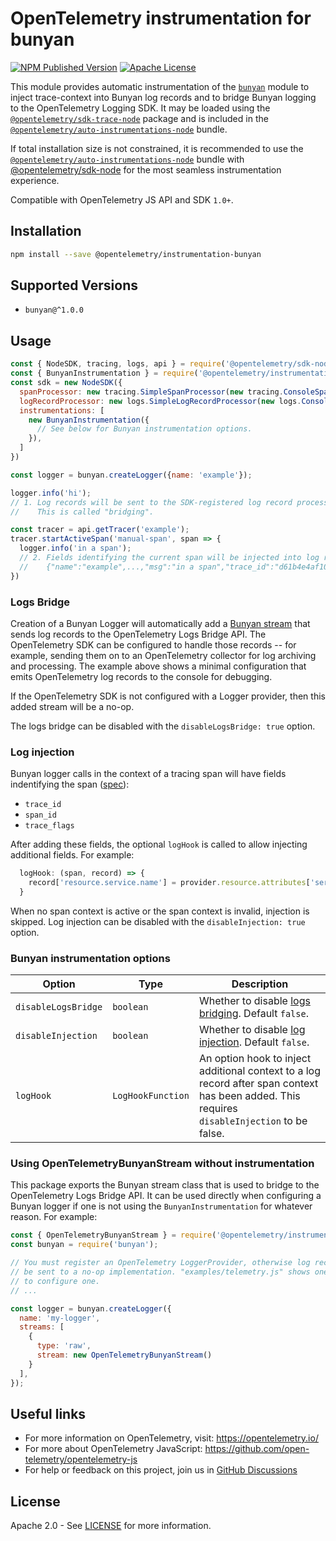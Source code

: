 # OpenTelemetry instrumentation for bunyan

[![NPM Published Version][npm-img]][npm-url]
[![Apache License][license-image]][license-image]

This module provides automatic instrumentation of the [`bunyan`](https://www.npmjs.com/package/bunyan) module to inject trace-context into Bunyan log records and to bridge Bunyan logging to the OpenTelemetry Logging SDK. It may be loaded using the [`@opentelemetry/sdk-trace-node`](https://github.com/open-telemetry/opentelemetry-js/tree/main/packages/opentelemetry-sdk-trace-node) package and is included in the [`@opentelemetry/auto-instrumentations-node`](https://www.npmjs.com/package/@opentelemetry/auto-instrumentations-node) bundle.

If total installation size is not constrained, it is recommended to use the [`@opentelemetry/auto-instrumentations-node`](https://www.npmjs.com/package/@opentelemetry/auto-instrumentations-node) bundle with [@opentelemetry/sdk-node](`https://www.npmjs.com/package/@opentelemetry/sdk-node`) for the most seamless instrumentation experience.

Compatible with OpenTelemetry JS API and SDK `1.0+`.

## Installation

```bash
npm install --save @opentelemetry/instrumentation-bunyan
```

## Supported Versions

- `bunyan@^1.0.0`

## Usage

```js
const { NodeSDK, tracing, logs, api } = require('@opentelemetry/sdk-node');
const { BunyanInstrumentation } = require('@opentelemetry/instrumentation-bunyan');
const sdk = new NodeSDK({
  spanProcessor: new tracing.SimpleSpanProcessor(new tracing.ConsoleSpanExporter()),
  logRecordProcessor: new logs.SimpleLogRecordProcessor(new logs.ConsoleLogRecordExporter()),
  instrumentations: [
    new BunyanInstrumentation({
      // See below for Bunyan instrumentation options.
    }),
  ]
})

const logger = bunyan.createLogger({name: 'example'});

logger.info('hi');
// 1. Log records will be sent to the SDK-registered log record processor, if any.
//    This is called "bridging".

const tracer = api.getTracer('example');
tracer.startActiveSpan('manual-span', span => {
  logger.info('in a span');
  // 2. Fields identifying the current span will be injected into log records:
  //    {"name":"example",...,"msg":"in a span","trace_id":"d61b4e4af1032e0aae279d12f3ab0159","span_id":"d140da862204f2a2","trace_flags":"01"}
})
```

### Logs Bridge

Creation of a Bunyan Logger will automatically add a [Bunyan stream](https://github.com/trentm/node-bunyan#streams) that sends log records to the OpenTelemetry Logs Bridge API. The OpenTelemetry SDK can be configured to handle those records -- for example, sending them on to an OpenTelemetry collector for log archiving and processing. The example above shows a minimal configuration that emits OpenTelemetry log records to the console for debugging.

If the OpenTelemetry SDK is not configured with a Logger provider, then this added stream will be a no-op.

The logs bridge can be disabled with the `disableLogsBridge: true` option.

### Log injection

Bunyan logger calls in the context of a tracing span will have fields indentifying
the span ([spec](https://opentelemetry.io/docs/specs/otel/compatibility/logging_trace_context/)):

- `trace_id`
- `span_id`
- `trace_flags`

After adding these fields, the optional `logHook` is called to allow injecting additional fields. For example:

```js
  logHook: (span, record) => {
    record['resource.service.name'] = provider.resource.attributes['service.name'];
  }
```

When no span context is active or the span context is invalid, injection is skipped.
Log injection can be disabled with the `disableInjection: true` option.

### Bunyan instrumentation options

| Option              | Type              | Description |
| ------------------- | ----------------- | ----------- |
| `disableLogsBridge` | `boolean`         | Whether to disable [logs bridging](#logs-bridge). Default `false`. |
| `disableInjection`  | `boolean`         | Whether to disable [log injection](#log-injection). Default `false`. |
| `logHook`           | `LogHookFunction` | An option hook to inject additional context to a log record after span context has been added. This requires `disableInjection` to be false. |

### Using OpenTelemetryBunyanStream without instrumentation

This package exports the Bunyan stream class that is used to bridge to the
OpenTelemetry Logs Bridge API. It can be used directly when configuring a
Bunyan logger if one is not using the `BunyanInstrumentation` for whatever
reason. For example:

```js
const { OpenTelemetryBunyanStream } = require('@opentelemetry/instrumentation-bunyan');
const bunyan = require('bunyan');

// You must register an OpenTelemetry LoggerProvider, otherwise log records will
// be sent to a no-op implementation. "examples/telemetry.js" shows one way
// to configure one.
// ...

const logger = bunyan.createLogger({
  name: 'my-logger',
  streams: [
    {
      type: 'raw',
      stream: new OpenTelemetryBunyanStream()
    }
  ],
});
```

## Useful links

- For more information on OpenTelemetry, visit: <https://opentelemetry.io/>
- For more about OpenTelemetry JavaScript: <https://github.com/open-telemetry/opentelemetry-js>
- For help or feedback on this project, join us in [GitHub Discussions][discussions-url]

## License

Apache 2.0 - See [LICENSE][license-url] for more information.

[discussions-url]: https://github.com/open-telemetry/opentelemetry-js/discussions
[license-url]: https://github.com/open-telemetry/opentelemetry-js-contrib/blob/main/LICENSE
[license-image]: https://img.shields.io/badge/license-Apache_2.0-green.svg?style=flat
[npm-url]: https://www.npmjs.com/package/@opentelemetry/instrumentation-bunyan
[npm-img]: https://badge.fury.io/js/%40opentelemetry%2Finstrumentation-bunyan.svg
